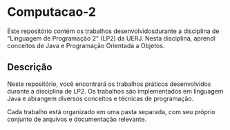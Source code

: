 # Computacao-2
Este repositório contém os trabalhos desenvolvidosdurante a disciplina de "Linguagem de Programação 2" (LP2) da UERJ.
Nesta disciplina, aprendi conceitos de Java e Programação Orientada a Objetos.

## Descrição
Neste repositório, você encontrará os trabalhos práticos desenvolvidos durante a disciplina de LP2. Os trabalhos são implementados em linguagem Java e abrangem diversos conceitos e técnicas de programação.

Cada trabalho está organizado em uma pasta separada, com seu próprio conjunto de arquivos e documentação relevante.
